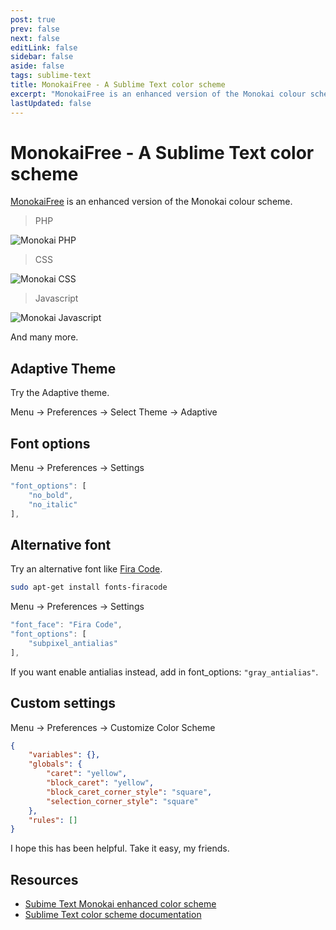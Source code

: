 ```yaml
---
post: true
prev: false
next: false
editLink: false
sidebar: false
aside: false
tags: sublime-text
title: MonokaiFree - A Sublime Text color scheme
excerpt: "MonokaiFree is an enhanced version of the Monokai colour scheme."
lastUpdated: false
---
```


# MonokaiFree - A Sublime Text color scheme

[MonokaiFree](https://packagecontrol.io/packages/MonokaiFree) is an enhanced version of the Monokai colour scheme.

> PHP

![Monokai PHP](/assets/images/monokai-php.webp)

> CSS

![Monokai CSS](/assets/images/monokai-css.webp)

> Javascript

![Monokai Javascript](/assets/images/monokai-javascript.webp)

And many more.

## Adaptive Theme

Try the Adaptive theme.

Menu → Preferences → Select Theme → Adaptive

## Font options

Menu → Preferences → Settings

```js
"font_options": [
    "no_bold",
    "no_italic"
],
```

## Alternative font

Try an alternative font like [Fira Code](https://github.com/tonsky/FiraCode).

```bash
sudo apt-get install fonts-firacode
```

Menu → Preferences → Settings

```js
"font_face": "Fira Code",
"font_options": [
    "subpixel_antialias"
],
```

If you want enable antialias instead, add in font_options: `"gray_antialias"`.

## Custom settings

Menu → Preferences → Customize Color Scheme

```json
{
    "variables": {},
    "globals": {
        "caret": "yellow",
        "block_caret": "yellow",
        "block_caret_corner_style": "square",
        "selection_corner_style": "square"
    },
    "rules": []
}
```

I hope this has been helpful.  Take it easy, my friends.

## Resources

* [Subime Text Monokai enhanced color scheme](https://packagecontrol.io/packages/MonokaiFree)
* [Sublime Text color scheme documentation](https://www.sublimetext.com/docs/color_schemes.html)
